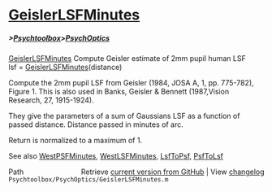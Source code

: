 # [GeislerLSFMinutes](GeislerLSFMinutes)
##### >[Psychtoolbox](Psychtoolbox)>[PsychOptics](PsychOptics)

[GeislerLSFMinutes](GeislerLSFMinutes)  Compute Geisler estimate of 2mm pupil human LSF  
   lsf = [GeislerLSFMinutes](GeislerLSFMinutes)(distance)  
  
   Compute the 2mm pupil LSF from Geisler (1984, JOSA A, 1, pp. 775-782),  
   Figure 1. This is also used in Banks, Geisler & Bennett (1987,Vision  
   Research, 27, 1915-1924).  
  
   They give the parameters of a sum of Gaussians LSF as a function of  
   passed distance.  Distance passed in minutes of arc.  
  
   Return is normalized to a maximum of 1.  
  
   See also [WestPSFMinutes](WestPSFMinutes), [WestLSFMinutes](WestLSFMinutes), [LsfToPsf](LsfToPsf), [PsfToLsf](PsfToLsf)  




<div class="code_header" style="text-align:right;">
  <span style="float:left;">Path&nbsp;&nbsp;</span> <span class="counter">Retrieve <a href=
  "https://raw.github.com/Psychtoolbox-3/Psychtoolbox-3/beta/Psychtoolbox/PsychOptics/GeislerLSFMinutes.m">current version from GitHub</a> | View <a href=
  "https://github.com/Psychtoolbox-3/Psychtoolbox-3/commits/beta/Psychtoolbox/PsychOptics/GeislerLSFMinutes.m">changelog</a></span>
</div>
<div class="code">
  <code>Psychtoolbox/PsychOptics/GeislerLSFMinutes.m</code>
</div>

